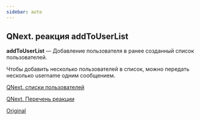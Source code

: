 ```yaml
---
sidebar: auto
---
```


## QNext. реакция addToUserList

**addToUserList** — Добавление пользователя в ранее созданный список пользователей.

Чтобы добавить несколько пользователей в список, можно передать несколько username одним сообщением.



[QNext. списки пользователей](/docs-test/ph/admin/userlist-about)

[QNext. Перечень реакции](/docs-test/ph/reactions)

[Original](https://telegra.ph/QNext-admin-reaction-addToUserList-05-08)